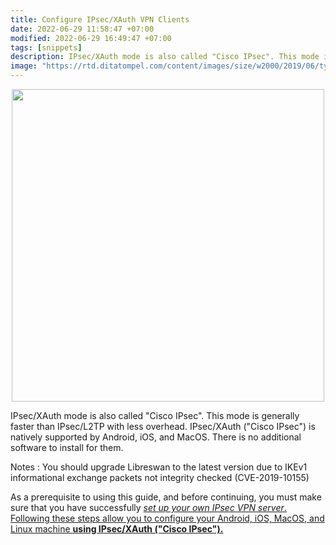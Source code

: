 ```yaml
---
title: Configure IPsec/XAuth VPN Clients
date: 2022-06-29 11:58:47 +07:00
modified: 2022-06-29 16:49:47 +07:00
tags: [snippets]
description: IPsec/XAuth mode is also called "Cisco IPsec". This mode is generally faster than IPsec/L2TP with less overhead. IPsec/XAuth ("Cisco IPsec")
image: "https://rtd.ditatompel.com/content/images/size/w2000/2019/06/tyler-franta-iusJ25iYu1c-unsplash-cisco.jpg"
---
```


<center><img src="https://rtd.ditatompel.com/content/images/size/w2000/2019/06/tyler-franta-iusJ25iYu1c-unsplash-cisco.jpg" height="500px"></center>

IPsec/XAuth mode is also called "Cisco IPsec". This mode is generally faster than IPsec/L2TP with less overhead. IPsec/XAuth ("Cisco IPsec") is natively supported by Android, iOS, and MacOS. There is no additional software to install for them.

Notes : You should upgrade Libreswan to the latest version due to IKEv1 informational exchange packets not integrity checked (CVE-2019-10155)

As a prerequisite to using this guide, and before continuing, you must make sure that you have successfully <u>_set up your own IPsec VPN server_<u>. Following these steps allow you to configure your Android, iOS, MacOS, and Linux machine **using IPsec/XAuth ("Cisco IPsec").**

